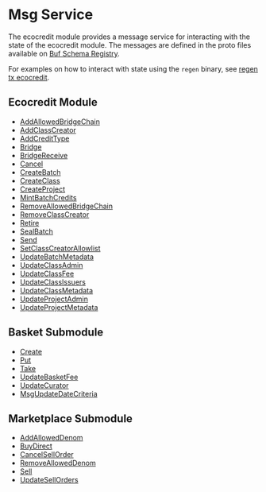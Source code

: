 # Msg Service

The ecocredit module provides a message service for interacting with the state of the ecocredit module. The messages are defined in the proto files available on [Buf Schema Registry](https://buf.build/regen/regen-ledger).

For examples on how to interact with state using the `regen` binary, see [regen tx ecocredit](../../commands/regen_tx_ecocredit.md).

## Ecocredit Module

<!-- listed alphabetically -->

- [AddAllowedBridgeChain](https://buf.build/regen/regen-ledger/docs/main:regen.ecocredit.v1#regen.ecocredit.v1.Msg.AddAllowedBridgeChain)
- [AddClassCreator](https://buf.build/regen/regen-ledger/docs/main:regen.ecocredit.v1#regen.ecocredit.v1.Msg.AddClassCreator)
- [AddCreditType](https://buf.build/regen/regen-ledger/docs/main:regen.ecocredit.v1#regen.ecocredit.v1.Msg.AddCreditType)
- [Bridge](https://buf.build/regen/regen-ledger/docs/main:regen.ecocredit.v1#regen.ecocredit.v1.Msg.Bridge)
- [BridgeReceive](https://buf.build/regen/regen-ledger/docs/main:regen.ecocredit.v1#regen.ecocredit.v1.Msg.BridgeReceive)
- [Cancel](https://buf.build/regen/regen-ledger/docs/main:regen.ecocredit.v1#regen.ecocredit.v1.Msg.Cancel)
- [CreateBatch](https://buf.build/regen/regen-ledger/docs/main:regen.ecocredit.v1#regen.ecocredit.v1.Msg.CreateBatch)
- [CreateClass](https://buf.build/regen/regen-ledger/docs/main:regen.ecocredit.v1#regen.ecocredit.v1.Msg.CreateClass)
- [CreateProject](https://buf.build/regen/regen-ledger/docs/main:regen.ecocredit.v1#regen.ecocredit.v1.Msg.CreateProject)
- [MintBatchCredits](https://buf.build/regen/regen-ledger/docs/main:regen.ecocredit.v1#regen.ecocredit.v1.Msg.MintBatchCredits)
- [RemoveAllowedBridgeChain](https://buf.build/regen/regen-ledger/docs/main:regen.ecocredit.v1#regen.ecocredit.v1.Msg.RemoveAllowedBridgeChain)
- [RemoveClassCreator](https://buf.build/regen/regen-ledger/docs/main:regen.ecocredit.v1#regen.ecocredit.v1.Msg.RemoveClassCreator)
- [Retire](https://buf.build/regen/regen-ledger/docs/main:regen.ecocredit.v1#regen.ecocredit.v1.Msg.Retire)
- [SealBatch](https://buf.build/regen/regen-ledger/docs/main:regen.ecocredit.v1#regen.ecocredit.v1.Msg.SealBatch)
- [Send](https://buf.build/regen/regen-ledger/docs/main:regen.ecocredit.v1#regen.ecocredit.v1.Msg.Send)
- [SetClassCreatorAllowlist](https://buf.build/regen/regen-ledger/docs/main:regen.ecocredit.v1#regen.ecocredit.v1.Msg.SetClassCreatorAllowlist)
- [UpdateBatchMetadata](https://buf.build/regen/regen-ledger/docs/main:regen.ecocredit.v1#regen.ecocredit.v1.Msg.UpdateBatchMetadata)
- [UpdateClassAdmin](https://buf.build/regen/regen-ledger/docs/main:regen.ecocredit.v1#regen.ecocredit.v1.Msg.UpdateClassAdmin)
- [UpdateClassFee](https://buf.build/regen/regen-ledger/docs/main:regen.ecocredit.v1#regen.ecocredit.v1.Msg.UpdateClassFee)
- [UpdateClassIssuers](https://buf.build/regen/regen-ledger/docs/main:regen.ecocredit.v1#regen.ecocredit.v1.Msg.UpdateClassIssuers)
- [UpdateClassMetadata](https://buf.build/regen/regen-ledger/docs/main:regen.ecocredit.v1#regen.ecocredit.v1.Msg.UpdateClassMetadata)
- [UpdateProjectAdmin](https://buf.build/regen/regen-ledger/docs/main:regen.ecocredit.v1#regen.ecocredit.v1.Msg.UpdateProjectAdmin)
- [UpdateProjectMetadata](https://buf.build/regen/regen-ledger/docs/main:regen.ecocredit.v1#regen.ecocredit.v1.Msg.UpdateProjectMetadata)

## Basket Submodule

<!-- listed alphabetically -->

- [Create](https://buf.build/regen/regen-ledger/docs/main:regen.ecocredit.basket.v1#regen.ecocredit.basket.v1.Msg.Create)
- [Put](https://buf.build/regen/regen-ledger/docs/main:regen.ecocredit.basket.v1#regen.ecocredit.basket.v1.Msg.Put)
- [Take](https://buf.build/regen/regen-ledger/docs/main:regen.ecocredit.basket.v1#regen.ecocredit.basket.v1.Msg.Take)
- [UpdateBasketFee](https://buf.build/regen/regen-ledger/docs/main:regen.ecocredit.basket.v1#regen.ecocredit.basket.v1.Msg.UpdateBasketFee)
- [UpdateCurator](https://buf.build/regen/regen-ledger/docs/main:regen.ecocredit.basket.v1#regen.ecocredit.basket.v1.Msg.UpdateCurator)
- [MsgUpdateDateCriteria](https://buf.build/regen/regen-ledger/docs/main:regen.ecocredit.basket.v1#regen.ecocredit.basket.v1.Msg.MsgUpdateDateCriteria)

## Marketplace Submodule

<!-- listed alphabetically -->

- [AddAllowedDenom](https://buf.build/regen/regen-ledger/docs/main:regen.ecocredit.marketplace.v1#regen.ecocredit.marketplace.v1.Msg.AddAllowedDenom)
- [BuyDirect](https://buf.build/regen/regen-ledger/docs/main:regen.ecocredit.marketplace.v1#regen.ecocredit.marketplace.v1.Msg.BuyDirect)
- [CancelSellOrder](https://buf.build/regen/regen-ledger/docs/main:regen.ecocredit.marketplace.v1#regen.ecocredit.marketplace.v1.Msg.CancelSellOrder)
- [RemoveAllowedDenom](https://buf.build/regen/regen-ledger/docs/main:regen.ecocredit.marketplace.v1#regen.ecocredit.marketplace.v1.Msg.RemoveAllowedDenom)
- [Sell](https://buf.build/regen/regen-ledger/docs/main:regen.ecocredit.marketplace.v1#regen.ecocredit.marketplace.v1.Msg.Sell)
- [UpdateSellOrders](https://buf.build/regen/regen-ledger/docs/main:regen.ecocredit.marketplace.v1#regen.ecocredit.marketplace.v1.Msg.UpdateSellOrders)
